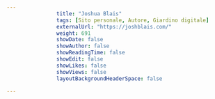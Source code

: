 ---
                title: "Joshua Blais"
                tags: [Sito personale, Autore, Giardino digitale]
                externalUrl: "https://joshblais.com/"
                weight: 691
                showDate: false
                showAuthor: false
                showReadingTime: false
                showEdit: false
                showLikes: false
                showViews: false
                layoutBackgroundHeaderSpace: false
                ---

